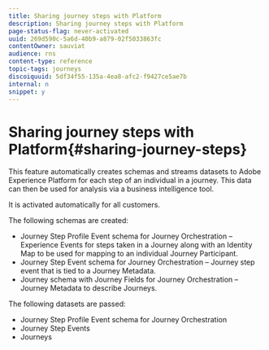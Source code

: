 ```yaml
---
title: Sharing journey steps with Platform
description: Sharing journey steps with Platform
page-status-flag: never-activated
uuid: 269d590c-5a6d-40b9-a879-02f5033863fc
contentOwner: sauviat
audience: rns
content-type: reference
topic-tags: journeys
discoiquuid: 5df34f55-135a-4ea8-afc2-f9427ce5ae7b
internal: n
snippet: y
---
```


# Sharing journey steps with Platform{#sharing-journey-steps}

This feature automatically creates schemas and streams datasets to Adobe Experience Platform for each step of an individual in a journey. This data can then be used for analysis via a business intelligence tool.

It is activated automatically for all customers.

The following schemas are created:

* Journey Step Profile Event schema for Journey Orchestration – Experience Events for steps taken in a Journey along with an Identity Map to be used for mapping to an individual Journey Participant.
* Journey Step Event schema for Journey Orchestration – Journey step event that is tied to a Journey Metadata.
* Journey schema with Journey Fields for Journey Orchestration – Journey Metadata to describe Journeys.

The following datasets are passed:

* Journey Step Profile Event schema for Journey Orchestration
* Journey Step Events
* Journeys

